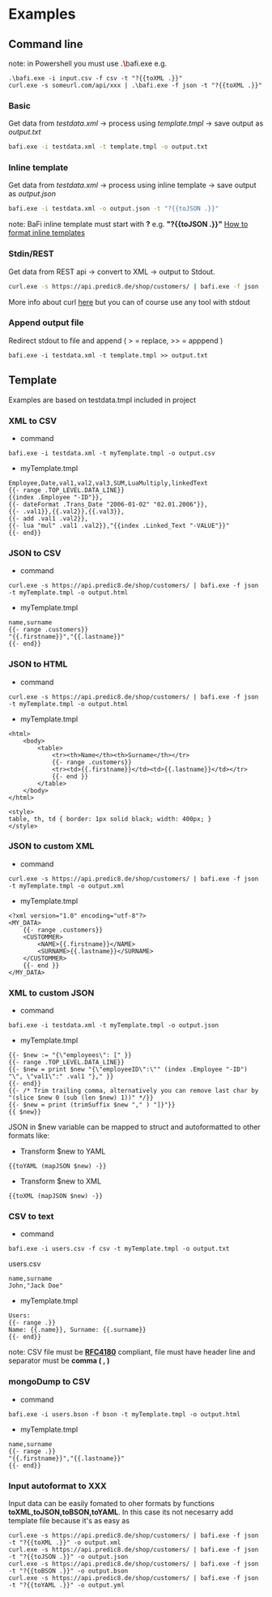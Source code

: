 # Examples
## Command line
note: in Powershell you must use <span style="color:red; font-weight: bold;">.\\</span>bafi.exe e.g.
```
.\bafi.exe -i input.csv -f csv -t "?{{toXML .}}"
curl.exe -s someurl.com/api/xxx | .\bafi.exe -f json -t "?{{toXML .}}"
```
### Basic  
Get data from *testdata.xml* -> process using *template.tmpl* -> save output as *output.txt*
```sh
bafi.exe -i testdata.xml -t template.tmpl -o output.txt
```
### Inline template
Get data from *testdata.xml* -> process using inline template -> save output as *output.json*
```sh
bafi.exe -i testdata.xml -o output.json -t "?{{toJSON .}}"
```
note: BaFi inline template must start with **?** e.g. **"?{{toJSON .}}"**
[How to format inline templates](https://pkg.go.dev/text/template#hdr-Examples)

### Stdin/REST
Get data from REST api -> convert to XML -> output to Stdout. 
```sh
curl.exe -s https://api.predic8.de/shop/customers/ | bafi.exe -f json -t "?{{toXML .}}"
```
More info about curl [here](https://curl.se/) but you can of course use any tool with stdout

### Append output file
Redirect stdout to file and append ( > = replace, >> = apppend )
```
bafi.exe -i testdata.xml -t template.tmpl >> output.txt
```

## Template
Examples are based on testdata.tmpl included in project

### XML to CSV
- command
```
bafi.exe -i testdata.xml -t myTemplate.tmpl -o output.csv
```
- myTemplate.tmpl
```
Employee,Date,val1,val2,val3,SUM,LuaMultiply,linkedText
{{- range .TOP_LEVEL.DATA_LINE}}
{{index .Employee "-ID"}},
{{- dateFormat .Trans_Date "2006-01-02" "02.01.2006"}},
{{- .val1}},{{.val2}},{{.val3}},
{{- add .val1 .val2}},
{{- lua "mul" .val1 .val2}},"{{index .Linked_Text "-VALUE"}}"
{{- end}}
```

### JSON to CSV
- command
```
curl.exe -s https://api.predic8.de/shop/customers/ | bafi.exe -f json -t myTemplate.tmpl -o output.html
```
- myTemplate.tmpl
```
name,surname
{{- range .customers}}
"{{.firstname}}","{{.lastname}}"
{{- end}}
```

### JSON to HTML
- command
```
curl.exe -s https://api.predic8.de/shop/customers/ | bafi.exe -f json -t myTemplate.tmpl -o output.html
```
- myTemplate.tmpl
```
<html>
    <body>
        <table>
            <tr><th>Name</th><th>Surname</th></tr>
            {{- range .customers}}
            <tr><td>{{.firstname}}</td><td>{{.lastname}}</td></tr>
            {{- end }}
        </table>
    </body>
</html>

<style>
table, th, td { border: 1px solid black; width: 400px; }
</style>
```
### JSON to custom XML
- command 
```
curl.exe -s https://api.predic8.de/shop/customers/ | bafi.exe -f json -t myTemplate.tmpl -o output.xml
```
- myTemplate.tmpl
```
<?xml version="1.0" encoding="utf-8"?>
<MY_DATA>
    {{- range .customers}}
    <CUSTOMMER>
        <NAME>{{.firstname}}</NAME>
        <SURNAME>{{.lastname}}</SURNAME>
    </CUSTOMMER>
    {{- end }}
</MY_DATA>
```

### XML to custom JSON
- command 
```
bafi.exe -i testdata.xml -t myTemplate.tmpl -o output.json
```

- myTemplate.tmpl
```
{{- $new := "{\"employees\": [" }}
{{- range .TOP_LEVEL.DATA_LINE}}
{{- $new = print $new "{\"employeeID\":\"" (index .Employee "-ID") "\", \"val1\":" .val1 "}," }}
{{- end}}
{{- /* Trim trailing comma, alternatively you can remove last char by "(slice $new 0 (sub (len $new) 1))" */}}
{{- $new = print (trimSuffix $new "," ) "]}"}}
{{ $new}}
```
JSON in $new variable can be mapped to struct and autoformatted to other formats like:

- Transform $new to YAML
```
{{toYAML (mapJSON $new) -}}
```
- Transform $new to XML
```
{{toXML (mapJSON $new) -}}
```

### CSV to text
- command
```
bafi.exe -i users.csv -f csv -t myTemplate.tmpl -o output.txt
```
users.csv
```
name,surname
John,"Jack Doe"
```
- myTemplate.tmpl
```
Users:
{{- range .}}
Name: {{.name}}, Surname: {{.surname}}
{{- end}}
```
note: CSV file must be **[RFC4180](https://datatracker.ietf.org/doc/html/rfc4180)** compliant, file must have header line and separator must be **comma ( , )**

### mongoDump to CSV
- command
```
bafi.exe -i users.bson -f bson -t myTemplate.tmpl -o output.html
```
- myTemplate.tmpl
```
name,surname
{{- range .}}
"{{.firstname}}","{{.lastname}}"
{{- end}}
```

### Input autoformat to XXX
Input data can be easily fomated to oher formats by functions **toXML,toJSON,toBSON,toYAML**. In this case its not necesarry add template file because it's as easy as 
```
curl.exe -s https://api.predic8.de/shop/customers/ | bafi.exe -f json -t "?{{toXML .}}" -o output.xml
curl.exe -s https://api.predic8.de/shop/customers/ | bafi.exe -f json -t "?{{toJSON .}}" -o output.json
curl.exe -s https://api.predic8.de/shop/customers/ | bafi.exe -f json -t "?{{toBSON .}}" -o output.bson
curl.exe -s https://api.predic8.de/shop/customers/ | bafi.exe -f json -t "?{{toYAML .}}" -o output.yml
```
